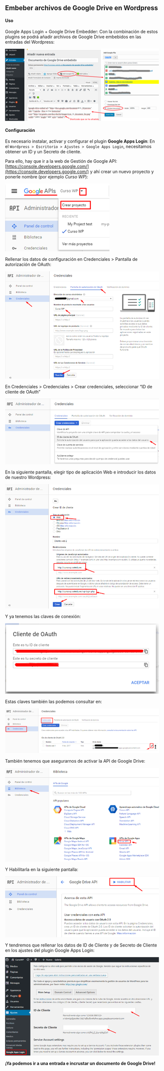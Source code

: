 ## Embeber archivos de Google Drive en Wordpress

#### Uso

Google Apps Login + Google Drive Embedder: Con la combinación de estos plugins se podrá añadir archivos de Google Drive embebidos en las entradas del Wordpress:

![](/assets/g_embedder_uso.png)

#### Configuración

Es necesario instalar, activar y configurar el plugin **Google Apps Login**: En el `Wordpress > Escritorio > Ajustes > Google Apps Login`, necesitamos obtener un ID y un Secreto de cliente. 

Para ello, hay que ir a la web de Gestión de Google API:  [https://console.developers.google.com/](https://console.developers.google.com/) y ahí crear un nuevo proyecto y ponerle nombre \(por ejemplo _Curso WP_\):

![](/assets/google-api-proyecto.png)

Rellenar los datos de configuración en Credenciales &gt; Pantalla de autorización de OAuth:

![](/assets/g_embedder_paso7.png)

En Credenciales &gt; Credenciales &gt; Crear credenciales, seleccionar “ID de cliente de OAuth”

![](/assets/g_embedder_paso8.png)

En la siguiente pantalla, elegir tipo de aplicación Web e introducir los datos de nuestro Wordpress:

![](/assets/g_embedder_paso9.png)

Y ya tenemos las claves de conexión:

![](/assets/g_embedder_paso10.png)

Estas claves también las podemos consultar en:

![](/assets/g_embedder_paso11.png)

También tenemos que asegurarnos de activar la API de Google Drive:

![](/assets/g_embedder_paso12.png)

Y Habilitarla en la siguiente pantalla:

![](/assets/g_embedder_paso13.png)

Y tendremos que rellenar los datos de ID de Cliente y de Secreto de Cliente en los ajustes del plugin Google Apps Login:

![](/assets/g_embedder_paso14.png)

**¡Ya podemos ir a una entrada e incrustar un documento de Google Drive!**

